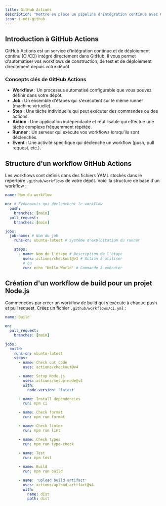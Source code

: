 ```yaml
---
title: GitHub Actions
description: "Mettre en place un pipeline d'intégration continue avec GitHub Actions"
icon: i-mdi-github
---
```


## Introduction à GitHub Actions

GitHub Actions est un service d'intégration continue et de déploiement continu (CI/CD) intégré directement dans GitHub. Il vous permet d'automatiser vos workflows de construction, de test et de déploiement directement depuis votre dépôt.

### Concepts clés de GitHub Actions

- **Workflow** : Un processus automatisé configurable que vous pouvez définir dans votre dépôt.
- **Job** : Un ensemble d'étapes qui s'exécutent sur le même runner (machine virtuelle).
- **Step** : Une tâche individuelle qui peut exécuter des commandes ou des actions.
- **Action** : Une application indépendante et réutilisable qui effectue une tâche complexe fréquemment répétée.
- **Runner** : Un serveur qui exécute vos workflows lorsqu'ils sont déclenchés.
- **Event** : Une activité spécifique qui déclenche un workflow (push, pull request, etc.).

## Structure d'un workflow GitHub Actions

Les workflows sont définis dans des fichiers YAML stockés dans le répertoire `.github/workflows` de votre dépôt. Voici la structure de base d'un workflow :

```yaml
name: Nom du workflow

on: # Événements qui déclenchent le workflow
  push:
    branches: [main]
  pull_request:
    branches: [main]

jobs:
  job-name: # Nom du job
    runs-on: ubuntu-latest # Système d'exploitation du runner

    steps:
      - name: Nom de l'étape # Description de l'étape
        uses: actions/checkout@v3 # Action à utiliser
        # ou
        run: echo "Hello World" # Commande à exécuter
```

## Création d'un workflow de build pour un projet Node.js

Commençons par créer un workflow de build qui s'exécute à chaque push et pull request. Créez un fichier `.github/workflows/ci.yml` :

```yaml
name: Build

on:
  pull_request:
    branches: [main]

jobs:
  build:
    runs-on: ubuntu-latest
    steps:
      - name: Check out code
        uses: actions/checkout@v4

      - name: Setup Node.js
        uses: actions/setup-node@v4
        with:
          node-version: 'latest'

      - name: Install dependencies
        run: npm ci

      - name: Check format
        run: npm run format

      - name: Check linter
        run: npm run lint

      - name: Check types
        run: npm run type-check
        
      - name: Test
        run: npm test

      - name: Build
        run: npm run build

      - name: 'Upload build artifact'
        uses: actions/upload-artifact@v4
        with:
          name: dist
          path: dist
```

